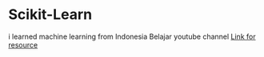 # Scikit-Learn
i learned machine learning from Indonesia Belajar youtube channel [Link for resource](https://www.youtube.com/watch?v=Rk1VmHk_kUo&list=PL2O3HdJI4voHNEv59SdXKRQVRZAFmwN9E)
